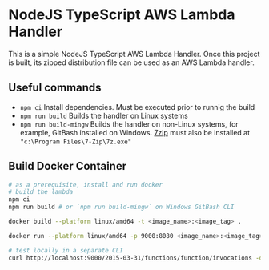 # NodeJS TypeScript AWS Lambda Handler

This is a simple NodeJS TypeScript AWS Lambda Handler. Once this project is built, its zipped distribution file can be used as an AWS Lambda handler.

## Useful commands

- `npm ci` Install dependencies. Must be executed prior to runnig the build
- `npm run build` Builds the handler on Linux systems
- `npm run build-mingw` Builds the handler on non-Linux systems, for example, GitBash installed on Windows. [7zip](https://www.7-zip.org/) must also be installed at `"c:\Program Files\7-Zip\7z.exe"`

## Build Docker Container

```Bash
# as a prerequisite, install and run docker
# build the lambda
npm ci
npm run build # or `npm run build-mingw` on Windows GitBash CLI

docker build --platform linux/amd64 -t <image_name>:<image_tag> .

docker run --platform linux/amd64 -p 9000:8080 <image_name>:<image_tag>

# test locally in a separate CLI
curl http://localhost:9000/2015-03-31/functions/function/invocations -d '{}'
```
